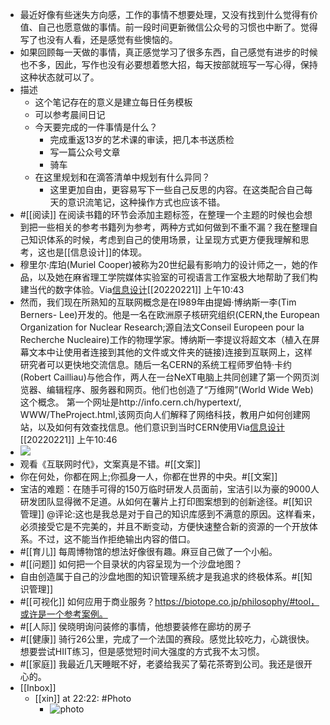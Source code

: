 - 最近好像有些迷失方向感，工作的事情不想要处理，又没有找到什么觉得有价值、自己也愿意做的事情。前一段时间更新微信公众号的习惯也中断了。觉得写了也没有人看，还是感觉有些懊恼的。
- 如果回顾每一天做的事情，真正感觉学习了很多东西，自己感觉有进步的时候也不多，因此，写作也没有必要想着憋大招，每天按部就班写一写心得，保持这种状态就可以了。
- 描述
    - 这个笔记存在的意义是建立每日任务模板
    - 可以参考晨间日记
    - 今天要完成的一件事情是什么？
        - 完成重返13岁的艺术课的审读，把几本书送质检
        - 写一篇公众号文章
        - 骑车
    - 在这里规划和在滴答清单中规划有什么异同？
        - 这里更加自由，更容易写下一些自己反思的内容。在这类配合自己每天的意识流笔记，这种操作方式也应该不错。
- #[[阅读]] 在阅读书籍的环节会添加主题标签，在整理一个主题的时候也会想到把一些相关的参考书籍列为参考，两种方式如何做到不重不漏？我在整理自己知识体系的时候，考虑到自己的使用场景，让呈现方式更方便我理解和思考，这也是[[信息设计]]的体现。
- 穆里尔·库珀(Muriel Cooper)被称为20世纪最有影响力的设计师之一，她的作品，以及她在麻省理工学院媒体实验室的可视语言工作室极大地帮助了我们构建当代的数字体验。Via[信息设计](marginnote3app://note/37F750A2-414B-4E43-9DFC-23E06B1FD6A2)[[20220221]] 上午10:43
- 然而，我们现在所熟知的互联网概念是在I989年由提姆·博纳斯一李(Tim Berners- Lee)开发的。他是一名在欧洲原子核研究组织(CERN,the European Organization for Nuclear Research;源自法文Conseil Europeen pour la Recherche Nucleaire)工作的物理学家。博纳斯一李提议将超文本（植入在屏幕文本中让使用者连接到其他的文件或文件夹的链接)连接到互联网上，这样研究者可以更快地交流信息。随后一名CERN的系统工程师罗伯特·卡约(Robert Cailliau)与他合作，两人在一台NeXT电脑上共同创建了第一个网页浏览器、编辑程序、服务器和网页。他们也创造了“万维网”(World Wide Web)这个概念。
第一个网址是http://info.cern.ch/hypertext/, WWW/TheProject.html,该网页向人们解释了网络科技，教用户如何创建网站，以及如何有效查找信息。他们意识到当时CERN使用Via[信息设计](marginnote3app://note/3E0A174A-6DB0-48BC-94AC-27A144793102)[[20220221]] 上午10:46
- ![](https://firebasestorage.googleapis.com/v0/b/firescript-577a2.appspot.com/o/imgs%2Fapp%2Fxinyiheng%2FD8F1DIezZB.png?alt=media&token=56c7906c-fba9-4172-8e28-714641061dd1)
- 观看《互联网时代》，文案真是不错。#[[文案]]
- 你在何处，你都在网上;你孤身一人，你都在世界的中央。#[[文案]]
- 宝洁的难题：在随手可得的150万临时研发人员面前，宝洁引以为豪的9000人研发团队显得微不足道。从如何在薯片上打印图案想到的创新途径。#[[知识管理]] @评论:这也是我总是对于自己的知识库感到不满意的原因。这样看来，必须接受它是不完美的，并且不断变动，方便快速整合新的资源的一个开放体系。不过，这不能当作拒绝输出内容的借口。
-   #[[育儿]] 每周博物馆的想法好像很有趣。麻豆自己做了一个小船。
- #[[问题]] 如何把一个目录状的内容呈现为一个沙盘地图？
- 自由创造属于自己的沙盘地图的知识管理系统才是我追求的终极体系。#[[知识管理]] 
- #[[可视化]] 如何应用于商业服务？https://biotope.co.jp/philosophy/#tool，或许是一个参考案例。
- #[[人际]] 侯晓明询问装修的事情，他想要装修在廊坊的房子
- #[[健康]] 骑行26公里，完成了一个法国的赛段。感觉比较吃力，心跳很快。想要尝试HIIT练习，但是感觉短时间大强度的方式我不太习惯。
- #[[家庭]] 我最近几天睡眠不好，老婆给我买了菊花茶寄到公司。我还是很开心的。
- [[Inbox]]
    - [[xin]] at 22:22: #Photo
        - ![photo](https://firebasestorage.googleapis.com/v0/b/firescript-577a2.appspot.com/o/imgs%2Fapp%2Fxinyiheng%2F3PS-AAZU6?alt=media&token=a3692cf2-4b45-494c-8b8f-73cc3c74e930)
